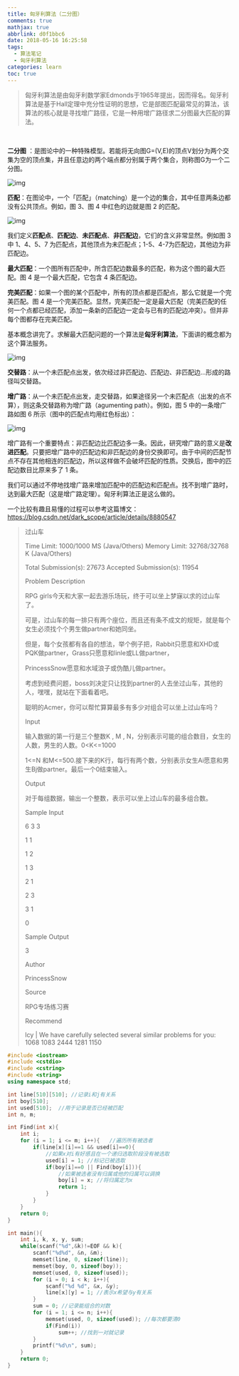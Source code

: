 ```yaml
---
title: 匈牙利算法（二分图）
comments: true
mathjax: true
abbrlink: d0f1bbc6
date: 2018-05-16 16:25:58
tags:
  - 算法笔记
  - 匈牙利算法
categories: learn
toc: true
---
```


> 匈牙利算法是由匈牙利数学家Edmonds于1965年提出，因而得名。匈牙利算法是基于Hall定理中充分性证明的思想，它是部图匹配最常见的算法，该算法的核心就是寻找增广路径，它是一种用增广路径求二分图最大匹配的算法。

<!--more-->

​      

**二分图** ：是图论中的一种特殊模型。若能将无向图G=(V,E)的顶点V划分为两个交集为空的顶点集，并且任意边的两个端点都分别属于两个集合，则称图G为一个二分图。

![img](https://photo.hushhw.cn/892758-20160610155729418-59307900.png)

**匹配**：在图论中，一个「匹配」（matching）是一个边的集合，其中任意两条边都没有公共顶点。例如，图 3、图 4 中红色的边就是图 2 的匹配。

![img](https://photo.hushhw.cn/images/7cc829d3gw1f89lnvfc6pj20g8057wfd.jpg)

我们定义**匹配点**、**匹配边**、**未匹配点**、**非匹配边**，它们的含义非常显然。例如图 3 中 1、4、5、7 为匹配点，其他顶点为未匹配点；1-5、4-7为匹配边，其他边为非匹配边。



**最大匹配**：一个图所有匹配中，所含匹配边数最多的匹配，称为这个图的最大匹配。图 4 是一个最大匹配，它包含 4 条匹配边。



**完美匹配**：如果一个图的某个匹配中，所有的顶点都是匹配点，那么它就是一个完美匹配。图 4 是一个完美匹配。显然，完美匹配一定是最大匹配（完美匹配的任何一个点都已经匹配，添加一条新的匹配边一定会与已有的匹配边冲突）。但并非每个图都存在完美匹配。



基本概念讲完了。求解最大匹配问题的一个算法是**匈牙利算法**，下面讲的概念都为这个算法服务。

![img](https://photo.hushhw.cn/images/7cc829d3gw1f89lnzbetkj204j04u74f.jpg)

**交替路**：从一个未匹配点出发，依次经过非匹配边、匹配边、非匹配边…形成的路径叫交替路。

**增广路**：从一个未匹配点出发，走交替路，如果途径另一个未匹配点（出发的点不算），则这条交替路称为增广路（agumenting path）。例如，图 5 中的一条增广路如图 6 所示（图中的匹配点均用红色标出）：

![img](https://photo.hushhw.cn/images/7cc829d3gw1f89lo04o2wj207y01y3yi.jpg)

增广路有一个重要特点：非匹配边比匹配边多一条。因此，研究增广路的意义是**改进匹配**。只要把增广路中的匹配边和非匹配边的身份交换即可。由于中间的匹配节点不存在其他相连的匹配边，所以这样做不会破坏匹配的性质。交换后，图中的匹配边数目比原来多了 1 条。

我们可以通过不停地找增广路来增加匹配中的匹配边和匹配点。找不到增广路时，达到最大匹配（这是增广路定理）。匈牙利算法正是这么做的。



一个比较有趣且易懂的过程可以参考这篇博文：https://blog.csdn.net/dark_scope/article/details/8880547



> 过山车
>
> Time Limit: 1000/1000 MS (Java/Others)    Memory Limit: 32768/32768 K (Java/Others)
>
> Total Submission(s): 27673    Accepted Submission(s): 11954
>
> Problem Description
>
> RPG girls今天和大家一起去游乐场玩，终于可以坐上梦寐以求的过山车了。
>
> 可是，过山车的每一排只有两个座位，而且还有条不成文的规矩，就是每个女生必须找个个男生做partner和她同坐。
>
> 但是，每个女孩都有各自的想法，举个例子把，Rabbit只愿意和XHD或PQK做partner，Grass只愿意和linle或LL做partner，
>
> PrincessSnow愿意和水域浪子或伪酷儿做partner。
>
> 考虑到经费问题，boss刘决定只让找到partner的人去坐过山车，其他的人，嘿嘿，就站在下面看着吧。
>
> 聪明的Acmer，你可以帮忙算算最多有多少对组合可以坐上过山车吗？
>
>  
>
> Input
>
> 输入数据的第一行是三个整数K , M , N，分别表示可能的组合数目，女生的人数，男生的人数。0<K<=1000
>
> 1<=N 和M<=500.接下来的K行，每行有两个数，分别表示女生Ai愿意和男生Bj做partner。最后一个0结束输入。
>
>  
>
> Output
>
> 对于每组数据，输出一个整数，表示可以坐上过山车的最多组合数。
>
>  
>
> Sample Input
>
> 6 3 3
>
> 1 1
>
> 1 2
>
> 1 3
>
> 2 1
>
> 2 3
>
> 3 1
>
> 0
>
>  
>
> Sample Output
>
> 3
>
>  
>
> Author
>
> PrincessSnow
>
>  
>
> Source
>
> RPG专场练习赛
>
>  
>
> Recommend
>
> lcy   |   We have carefully selected several similar problems for you:  1068 1083 2444 1281 1150 



```c++
#include <iostream>
#include <cstdio>
#include <cstring>
#include <string>
using namespace std;

int line[510][510]; //记录i和j有关系
int boy[510];
int used[510];  //用于记录是否已经被匹配
int n, m;

int Find(int x){
    int i;
    for (i = 1; i <= m; i++){   //遍历所有被选者
        if(line[x][i]==1 && used[i]==0){
            //如果x对i有好感且在一个递归选取阶段没有被选取
            used[i] = 1; //标记已被选取
            if(boy[i]==0 || Find(boy[i])){
                //如果被选者没有归属或他的归属可以调换
                boy[i] = x; //将归属定为x
                return 1;
            }
        }
    }
    return 0;
}

int main(){
    int i, k, x, y, sum;
    while(scanf("%d",&k)!=EOF && k){
        scanf("%d%d", &n, &m);
        memset(line, 0, sizeof(line));
        memset(boy, 0, sizeof(boy));
        memset(used, 0, sizeof(used));
        for (i = 0; i < k; i++){
            scanf("%d %d", &x, &y);
            line[x][y] = 1; //表示x希望与y有关系
        }
        sum = 0; //记录能组合的对数
        for (i = 1; i <= n; i++){
            memset(used, 0, sizeof(used)); //每次都要清0
            if(Find(i))
                sum++; //找到一对就记录
        }
        printf("%d\n", sum);
    }
    return 0;
}
```